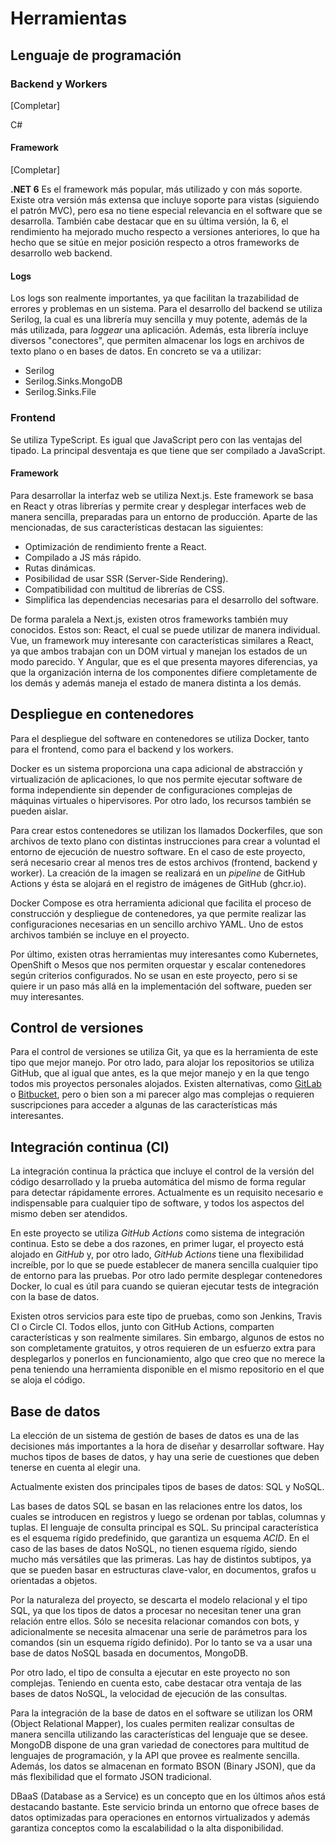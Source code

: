 # Herramientas

## Lenguaje de programación

### Backend y Workers

[Completar]

C#

#### Framework

[Completar]

**.NET 6** Es el framework más popular, más utilizado y con más soporte. Existe otra versión más extensa que incluye soporte para vistas (siguiendo el patrón MVC), pero esa no tiene especial relevancia en el software que se desarrolla. También cabe destacar que en su última versión, la 6, el rendimiento ha mejorado mucho respecto a versiones anteriores, lo que ha hecho que se sitúe en mejor posición respecto a otros frameworks de desarrollo web backend.

#### Logs

Los logs son realmente importantes, ya que facilitan la trazabilidad de errores y problemas en un sistema. Para el desarrollo del backend se utiliza Serilog, la cual es una librería muy sencilla y muy potente, además de la más utilizada, para *loggear* una aplicación. Además, esta librería incluye diversos "conectores", que permiten almacenar los logs en archivos de texto plano o en bases de datos. En concreto se va a utilizar:

- Serilog
- Serilog.Sinks.MongoDB
- Serilog.Sinks.File

### Frontend

Se utiliza TypeScript. Es igual que JavaScript pero con las ventajas del tipado. La principal desventaja es que tiene que ser compilado a JavaScript.

#### Framework

Para desarrollar la interfaz web se utiliza Next.js. Este framework se basa en React y otras librerías y permite crear y desplegar interfaces web de manera sencilla, preparadas para un entorno de producción. Aparte de las mencionadas, de sus características destacan las siguientes:

- Optimización de rendimiento frente a React.
- Compilado a JS más rápido.
- Rutas dinámicas.
- Posibilidad de usar SSR (Server-Side Rendering).
- Compatibilidad con multitud de librerías de CSS.
- Simplifica las dependencias necesarias para el desarrollo del software.

De forma paralela a Next.js, existen otros frameworks también muy conocidos. Estos son: React, el cual se puede utilizar de manera individual. Vue, un framework muy interesante con características similares a React, ya que ambos trabajan con un DOM virtual y manejan los estados de un modo parecido. Y Angular, que es el que presenta mayores diferencias, ya que la organización interna de los componentes difiere completamente de los demás y además maneja el estado de manera distinta a los demás.

## Despliegue en contenedores

Para el despliegue del software en contenedores se utiliza Docker, tanto para el frontend, como para el backend y los workers.

Docker es un sistema proporciona una capa adicional de abstracción y virtualización de aplicaciones, lo que nos permite ejecutar software de forma independiente sin depender de configuraciones complejas de máquinas virtuales o hipervisores. Por otro lado, los recursos también se pueden aislar.

Para crear estos contenedores se utilizan los llamados Dockerfiles, que son archivos de texto plano con distintas instrucciones para crear a voluntad el entorno de ejecución de nuestro software. En el caso de este proyecto, será necesario crear al menos tres de estos archivos (frontend, backend y worker). La creación de la imagen se realizará en un *pipeline* de GitHub Actions y ésta se alojará en el registro de imágenes de GitHub (ghcr.io).

Docker Compose es otra herramienta adicional que facilita el proceso de construcción y despliegue de contenedores, ya que permite realizar las configuraciones necesarias en un sencillo archivo YAML. Uno de estos archivos también se incluye en el proyecto.

Por último, existen otras herramientas muy interesantes como Kubernetes, OpenShift o Mesos que nos permiten orquestar y escalar contenedores según criterios configurados. No se usan en este proyecto, pero si se quiere ir un paso más allá en la implementación del software, pueden ser muy interesantes.

## Control de versiones

Para el control de versiones se utiliza Git, ya que es la herramienta de este tipo que mejor manejo. Por otro lado, para alojar los repositorios se utiliza GitHub, que al igual que antes, es la que mejor manejo y en la que tengo todos mis proyectos personales alojados. Existen alternativas, como [GitLab](https://about.gitlab.com/) o [Bitbucket](https://bitbucket.org/product/), pero o bien son a mi parecer algo mas complejas o requieren suscripciones para acceder a algunas de las características más interesantes.

## Integración continua (CI)

La integración continua la práctica que incluye el control de la versión del código desarrollado y la prueba automática del mismo de forma regular para detectar rápidamente errores. Actualmente es un requisito necesario e indispensable para cualquier tipo de software, y todos los aspectos del mismo deben ser atendidos.

En este proyecto se utiliza *GitHub Actions* como sistema de integración continua. Esto se debe a dos razones, en primer lugar, el proyecto está alojado en *GitHub* y, por otro lado, *GitHub Actions* tiene una flexibilidad increíble, por lo que se puede establecer de manera sencilla cualquier tipo de entorno para las pruebas. Por otro lado permite desplegar contenedores Docker, lo cual es útil para cuando se quieran ejecutar tests de integración con la base de datos.

Existen otros servicios para este tipo de pruebas, como son Jenkins, Travis CI o Circle CI. Todos ellos, junto con GitHub Actions, comparten características y son realmente similares. Sin embargo, algunos de estos no son completamente gratuitos, y otros requieren de un esfuerzo extra para desplegarlos y ponerlos en funcionamiento, algo que creo que no merece la pena teniendo una herramienta disponible en el mismo repositorio en el que se aloja el código.

## Base de datos

La elección de un sistema de gestión de bases de datos es una de las decisiones más importantes a la hora de diseñar y desarrollar software. Hay muchos tipos de bases de datos, y hay una serie de cuestiones que deben tenerse en cuenta al elegir una.

Actualmente existen dos principales tipos de bases de datos: SQL y NoSQL.

Las bases de datos SQL se basan en las relaciones entre los datos, los cuales se introducen en registros y luego se ordenan por tablas, columnas y tuplas. El lenguaje de consulta principal es SQL. Su principal característica es el esquema rígido predefinido, que garantiza un esquema *ACID*. En el caso de las bases de datos NoSQL, no tienen esquema rígido, siendo mucho más versátiles que las primeras. Las hay de distintos subtipos, ya que se pueden basar en estructuras clave-valor, en documentos, grafos u orientadas a objetos.

Por la naturaleza del proyecto, se descarta el modelo relacional y el tipo SQL, ya que los tipos de datos a procesar no necesitan tener una gran relación entre ellos. Sólo se necesita relacionar comandos con bots, y adicionalmente se necesita almacenar una serie de parámetros para los comandos (sin un esquema rígido definido). Por lo tanto se va a usar una base de datos NoSQL basada en documentos, MongoDB.

Por otro lado, el tipo de consulta a ejecutar en este proyecto no son complejas. Teniendo en cuenta esto, cabe destacar otra ventaja de las bases de datos NoSQL, la velocidad de ejecución de las consultas.

Para la integración de la base de datos en el software se utilizan los ORM (Object Relational Mapper), los cuales permiten realizar consultas de manera sencilla utilizando las características del lenguaje que se desee. MongoDB dispone de una gran variedad de conectores para multitud de lenguajes de programación, y la API que provee es realmente sencilla. Además, los datos se almacenan en formato BSON (Binary JSON), que da más flexibilidad que el formato JSON tradicional.

DBaaS (Database as a Service) es un concepto que en los últimos años está destacando bastante. Este servicio brinda un entorno que ofrece bases de datos optimizadas para operaciones en entornos virtualizados y además garantiza conceptos como la escalabilidad o la alta disponibilidad.
